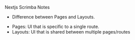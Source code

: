 Nextjs Scrimba Notes

- Difference between Pages and Layouts.

* Pages: UI that is specific to a single route.
* Layouts: UI that is shared between multiple pages/routes
